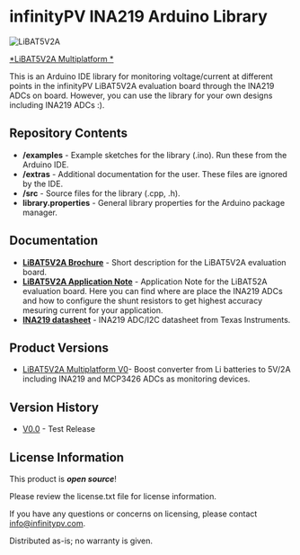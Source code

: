infinityPV INA219 Arduino Library
========================================

![LiBAT5V2A](https://github.com/infinityPV/infinityPV_INA219_Arduino-library/blob/master/extras/LiBAT5V2A%20picture1.jpg)

[*LiBAT5V2A Multiplatform *](https://www.infinitypv.com) 


This is an Arduino IDE library for monitoring voltage/current at different points in the infinityPV LiBAT5V2A evaluation board
through the INA219 ADCs on board. However, you can use the library for your own designs including INA219 ADCs :).  

Repository Contents
-------------------

* **/examples** - Example sketches for the library (.ino). Run these from the Arduino IDE. 
* **/extras** - Additional documentation for the user. These files are ignored by the IDE. 
* **/src** - Source files for the library (.cpp, .h). 
* **library.properties** - General library properties for the Arduino package manager. 

Documentation
--------------
* **[LiBAT5V2A Brochure](https://infinitypv.com/images/infinityPV_OPV3W60V_applicationnote_Rev100.pdf)** - Short description for the LiBAT5V2A evaluation board. 
* **[LiBAT5V2A Application Note](https://infinitypv.com/images/infinityPV_OPV3W60V_applicationnote_Rev100.pdf)** - Application Note for the LiBAT52A evaluation board. Here you can find where are place the INA219 ADCs and how to configure the shunt resistors to get highest accuracy mesuring current for your application. 
* **[INA219 datasheet](http://www.ti.com/lit/ds/symlink/ina219.pdf)** - INA219 ADC/I2C datasheet from Texas Instruments.

Product Versions
----------------
* [LiBAT5V2A Multiplatform V0](https://infinitypv.com/products/electronics)- Boost converter from Li batteries to 5V/2A including INA219 and MCP3426 ADCs as monitoring devices. 

Version History
---------------
* [V0.0](https://github.com/infinityPV/infinityPV_INA219-library/releases/tag/v0.0) - Test Release


License Information
-------------------

This product is _**open source**_! 

Please review the license.txt file for license information. 

If you have any questions or concerns on licensing, please contact info@infinitypv.com.

Distributed as-is; no warranty is given.

